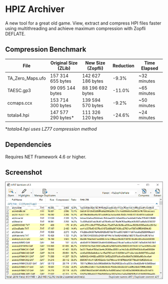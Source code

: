 # HPIZ Archiver
A new tool for a great old game. View, extract and compress HPI files faster using multithreading and achieve maximum compression with Zopfli DEFLATE.

## Compression Benchmark

| File             | Original Size (ZLib) | New Size (Zopfli) | Reduction | Time Elapsed |
|------------------|----------------------|-------------------|-----------|--------------|
| TA_Zero_Maps.ufo | 157 314 655 bytes    | 142 627 186 bytes | -9.3%     | ~32 minutes  |
| TAESC.gp3        |  99 095 144 bytes    |  88 196 692 bytes | -11.0%    | ~65 minutes  |
| ccmaps.ccx       | 153 714 300 bytes    | 139 594 570 bytes | -9.2%     | ~50 minutes  |
| totala4.hpi      | 147 577 290 bytes*   | 111 326 120 bytes | -24.6%    | ~24 minutes  |

**totala4.hpi uses LZ77 compression method*

## Dependencies
Requires NET Framework 4.6 or higher.

## Screenshot
![Screenshot](screenshot.png)